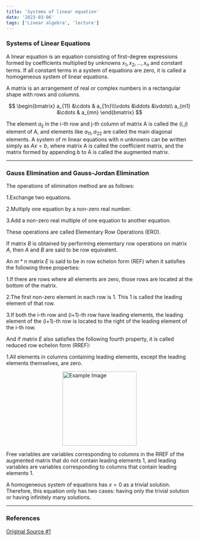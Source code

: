 ```yaml
---
title: 'Systems of linear equation'
date: '2023-03-06'
tags: ['Linear algebra', 'lecture']
---
```


### Systems of Linear Equations

A linear equation is an equation consisting of first-degree expressions formed by coefficients multiplied by unknowns $x_1, x_2, …, x_n$ and constant terms. If all constant terms in a system of equations are zero, it is called a homogeneous system of linear equations.

A matrix is an arrangement of real or complex numbers in a rectangular shape with rows and columns.

$$
\begin{bmatrix}
a_{11} &\cdots & a_{1n}\\\vdots &\ddots &\vdots\\
a_{m1} &\cdots & a_{mn}
\end{bmatrix}
$$

The element $a_{ij}$ in the i-th row and j-th column of matrix A is called the $(i, j)$ element of A, and elements like $a_{11}, a_{22}$ are called the main diagonal elements. A system of m linear equations with n unknowns can be written simply as $Ax=b$, where matrix A is called the coefficient matrix, and the matrix formed by appending b to A is called the augmented matrix.

---

### Gauss Elimination and Gauss-Jordan Elimination

The operations of elimination method are as follows:

1.Exchange two equations.

2.Multiply one equation by a non-zero real number.

3.Add a non-zero real multiple of one equation to another equation.

These operations are called Elementary Row Operations (ERO).

If matrix $B$ is obtained by performing elementary row operations on matrix $A$, then $A$ and $B$ are said to be row equivalent.

An $m*n$ matrix $E$ is said to be in row echelon form (REF) when it satisfies the following three properties:

1.If there are rows where all elements are zero, those rows are located at the bottom of the matrix.

2.The first non-zero element in each row is 1. This 1 is called the leading element of that row.

3.If both the i-th row and (i+1)-th row have leading elements, the leading element of the (i+1)-th row is located to the right of the leading element of the i-th row.

And if matrix $E$ also satisfies the following fourth property, it is called reduced row echelon form (RREF):

1.All elements in columns containing leading elements, except the leading elements themselves, are zero.

<img src="https://velog.velcdn.com/images/devjo/post/ebf9bab2-8e54-4f5c-a1d5-ee1f31192bc7/image.png" alt="Example Image" style="display: block; margin: 0 auto; height:200;" />

Free variables are variables corresponding to columns in the RREF of the augmented matrix that do not contain leading elements 1, and leading variables are variables corresponding to columns that contain leading elements 1.

A homogeneous system of equations has $x=0$ as a trivial solution. Therefore, this equation only has two cases: having only the trivial solution or having infinitely many solutions.

---

### References

[Original Source #1](http://matrix.skku.ac.kr/2015-Album/BigBook-LinearAlgebra-2015.pdf)
